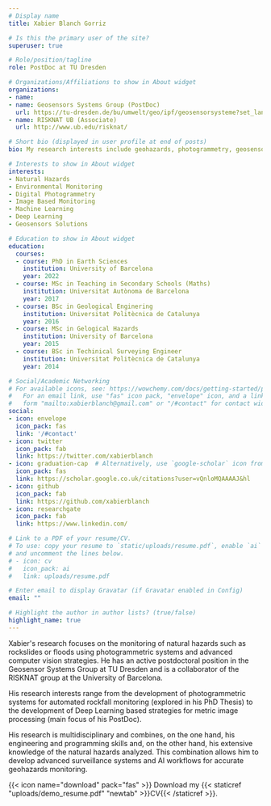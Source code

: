 ```yaml
---
# Display name
title: Xabier Blanch Gorriz

# Is this the primary user of the site?
superuser: true

# Role/position/tagline
role: PostDoc at TU Dresden

# Organizations/Affiliations to show in About widget
organizations:
- name:  
- name: Geosensors Systems Group (PostDoc)
  url: https://tu-dresden.de/bu/umwelt/geo/ipf/geosensorsysteme?set_language=en
- name: RISKNAT UB (Associate)
  url: http://www.ub.edu/risknat/

# Short bio (displayed in user profile at end of posts)
bio: My research interests include geohazards, photogrammetry, geosensors computing, deep learning processes, and programmable matter.

# Interests to show in About widget
interests:
- Natural Hazards
- Environmental Monitoring
- Digital Photogrammetry
- Image Based Monitoring
- Machine Learning
- Deep Learning
- Geosensors Solutions

# Education to show in About widget
education:
  courses:
  - course: PhD in Earth Sciences
    institution: University of Barcelona
    year: 2022
  - course: MSc in Teaching in Secondary Schools (Maths)
    institution: Universitat Autònoma de Barcelona
    year: 2017
  - course: BSc in Geological Enginering
    institution: Universitat Politècnica de Catalunya
    year: 2016
  - course: MSc in Gelogical Hazards
    institution: University of Barcelona
    year: 2015
  - course: BSc in Techinical Surveying Engineer
    institution: Universitat Politècnica de Catalunya
    year: 2014

# Social/Academic Networking
# For available icons, see: https://wowchemy.com/docs/getting-started/page-builder/#icons
#   For an email link, use "fas" icon pack, "envelope" icon, and a link in the
#   form "mailto:xabierblanch@gmail.com" or "/#contact" for contact widget.
social:
- icon: envelope
  icon_pack: fas
  link: '/#contact'
- icon: twitter
  icon_pack: fab
  link: https://twitter.com/xabierblanch
- icon: graduation-cap  # Alternatively, use `google-scholar` icon from `ai` icon pack
  icon_pack: fas
  link: https://scholar.google.co.uk/citations?user=vQnloMQAAAAJ&hl
- icon: github
  icon_pack: fab
  link: https://github.com/xabierblanch
- icon: researchgate
  icon_pack: fab
  link: https://www.linkedin.com/

# Link to a PDF of your resume/CV.
# To use: copy your resume to `static/uploads/resume.pdf`, enable `ai` icons in `params.toml`, 
# and uncomment the lines below.
# - icon: cv
#   icon_pack: ai
#   link: uploads/resume.pdf

# Enter email to display Gravatar (if Gravatar enabled in Config)
email: ""

# Highlight the author in author lists? (true/false)
highlight_name: true
---
```


Xabier's research focuses on the monitoring of natural hazards such as rockslides or floods using photogrammetric systems and advanced computer vision strategies. He has an active postdoctoral position in the Geosensor Systems Group at TU Dresden and is a collaborator of the RISKNAT group at the University of Barcelona.

His research interests range from the development of photogrammetric systems for automated rockfall monitoring (explored in his PhD Thesis) to the development of Deep Learning based strategies for metric image processing (main focus of his PostDoc).

His research is multidisciplinary and combines, on the one hand, his engineering and programming skills and, on the other hand, his extensive knowledge of the natural hazards analyzed. This combination allows him to develop advanced surveillance systems and AI workflows for accurate geohazards monitoring.

{{< icon name="download" pack="fas" >}} Download my {{< staticref "uploads/demo_resume.pdf" "newtab" >}}CV{{< /staticref >}}.
